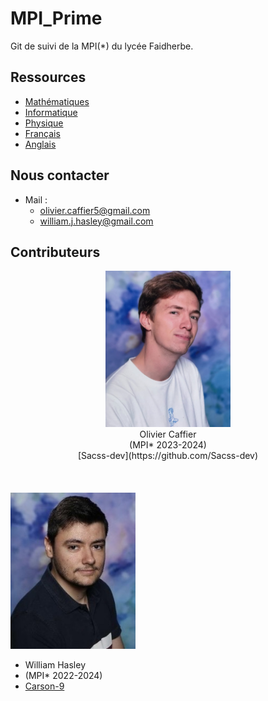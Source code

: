 # MPI_Prime
Git de suivi de la MPI(*) du lycée Faidherbe.


## Ressources

* [Mathématiques](/maths/readme_maths.md)
* [Informatique](/info/readme_info.md)
* [Physique](/physique/readme_physique.md)
* [Français](/français/readme_français.md)
* [Anglais](/anglais/readme_anglais.md)

## Nous contacter
* Mail :
  * olivier.caffier5@gmail.com
  * william.j.hasley@gmail.com
  
## Contributeurs

<div align="center"> <img src="/misc/images/image_cv_olivier.jpg" alt="Olivier Caffier (MPI* 2023-2025)" width="200"/> </div>
<div align="center"> Olivier Caffier  <br /> </div>
<div align="center"> (MPI* 2023-2024)  <br /> </div>
<div align="center"> [Sacss-dev](https://github.com/Sacss-dev) </div>

<br /> 
<br /> 
<br /> 
<img src="/misc/images/image_cv_william.jpg" alt="William Hasley (MPI* 2022-2024)" width="200"/> 

* William Hasley  <br /> 
* (MPI* 2022-2024)
* [Carson-9](https://github.com/Carson-9)
